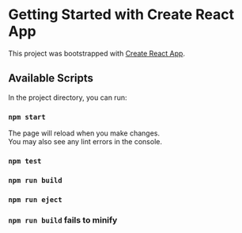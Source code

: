 # Getting Started with Create React App

This project was bootstrapped with [Create React App](https://github.com/facebook/create-react-app).

## Available Scripts

In the project directory, you can run:

### `npm start`


The page will reload when you make changes.\
You may also see any lint errors in the console.

### `npm test`


### `npm run build`

### `npm run eject`

### `npm run build` fails to minify
